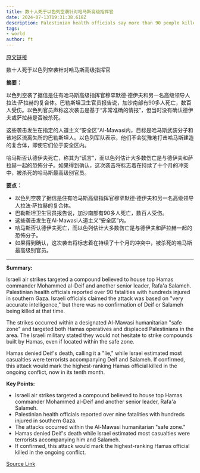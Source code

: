 ```yaml
---
title: 数十人死于以色列空袭针对哈马斯高级指挥官
date: 2024-07-13T19:31:38.618Z
description: Palestinian health officials say more than 90 people killed in attack aimed at Mohammed al-Deif
tags: 
- world
author: ft
---
```


[原文链接](https://ft.com/content/06134a73-e537-46dd-8f31-a60b87d0bfbf)

数十人死于以色列空袭针对哈马斯高级指挥官

**摘要：**

以色列空袭了据信是住有哈马斯高级指挥官穆罕默德·德伊夫和另一名高级领导人拉法·萨拉赫的复合体。巴勒斯坦卫生官员报告说，加沙南部有90多人死亡，数百人受伤。以色列官员声称这次袭击是基于“非常准确的情报”，但当时没有确认德伊夫或萨拉赫是否被杀死。

这些袭击发生在指定的人道主义“安全区”Al-Mawasi内，目标是哈马斯武装分子和该地区流离失所的巴勒斯坦人。以色列军队表示，他们不会犹豫地打击哈马斯建造的复合体，即使它们位于安全区内。

哈马斯否认德伊夫死亡，称其为“谎言”，而以色列估计大多数伤亡是与德伊夫和萨拉赫一起的恐怖分子。如果得到确认，这次袭击将标志着在持续了十个月的冲突中，被杀死的哈马斯最高级别官员。

**要点：**

- 以色列空袭了据信是住有哈马斯高级指挥官穆罕默德·德伊夫和另一名高级领导人拉法·萨拉赫的复合体。
- 巴勒斯坦卫生官员报告说，加沙南部有90多人死亡，数百人受伤。
- 这些袭击发生在Al-Mawasi人道主义“安全区”内。
- 哈马斯否认德伊夫死亡，而以色列估计大多数伤亡是与德伊夫和萨拉赫一起的恐怖分子。
- 如果得到确认，这次袭击将标志着在持续了十个月的冲突中，被杀死的哈马斯最高级别官员。

---

 **Summary:**

Israeli air strikes targeted a compound believed to house top Hamas commander Mohammed al-Deif and another senior leader, Rafa'a Salameh. Palestinian health officials reported over 90 fatalities with hundreds injured in southern Gaza. Israeli officials claimed the attack was based on "very accurate intelligence," but there was no confirmation of Deif or Salameh being killed at that time.

The strikes occurred within a designated Al-Mawasi humanitarian "safe zone" and targeted both Hamas operatives and displaced Palestinians in the area. The Israeli military stated they would not hesitate to strike compounds built by Hamas, even if located within the safe zone.

Hamas denied Deif's death, calling it a "lie," while Israel estimated most casualties were terrorists accompanying Deif and Salameh. If confirmed, this attack would mark the highest-ranking Hamas official killed in the ongoing conflict, now in its tenth month.

**Key Points:**

- Israeli air strikes targeted a compound believed to house top Hamas commander Mohammed al-Deif and another senior leader, Rafa'a Salameh.
- Palestinian health officials reported over nine fatalities with hundreds injured in southern Gaza.
- The attacks occurred within the Al-Mawasi humanitarian "safe zone."
- Hamas denied Deif's death while Israel estimated most casualties were terrorists accompanying him and Salameh.
- If confirmed, this attack would mark the highest-ranking Hamas official killed in the ongoing conflict.

[Source Link](https://ft.com/content/06134a73-e537-46dd-8f31-a60b87d0bfbf)


